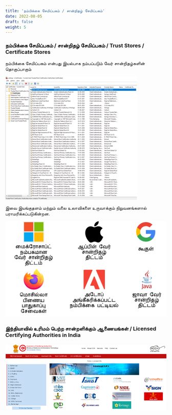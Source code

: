```yaml
---
title: 'நம்பிக்கை சேமிப்பகம் / சான்றிதழ் சேமிப்பகம்'
date: 2022-08-05
draft: false
weight: 5
---
```


### நம்பிக்கை சேமிப்பகம் / சான்றிதழ் சேமிப்பகம் / Trust Stores / Certificate Stores

நம்பிக்கை சேமிப்பகம் என்பது இயல்பாக நம்பப்படும் வேர் சான்றிதழ்களின் தொகுப்பாகும்

<img src="/images/cert-manager.png" >


இவை இயங்குதளம் மற்றும் வலை உலாவிகளை உருவாக்கும் நிறுவனங்களால் பராமரிக்கப்படுகின்றன.

<img src="/images/certificate-stores.png" >


### இந்தியாவில் உரிமம் பெற்ற சான்றளிக்கும் ஆணையங்கள் / Licensed Certifying Authorities in India

<img src="/images/india-licensed-ca.png">